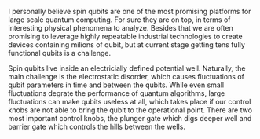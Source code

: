 


I personally believe spin qubits are one of the most promising platforms for large scale quantum computing. For sure they are on top, in terms of interesting physical phenomena to analyze. Besides that we are often promising to leverage highly repeatable industrial technologies to create devices containing milions of qubit, but at current stage getting tens fully functional qubits is a challenge.

Spin qubits live inside an electricially defined potential well. Naturally, the main challenge is the electrostatic disorder, which causes fluctuations of qubit parameters in time and between the qubits. While even small fluctuations degrate the performance of quantum algorithms, large fluctuations can make qubits useless at all, which takes place if our control knobs are not able to bring the qubit to the operational point. There are two most important control knobs, the plunger gate which digs deeper well and barrier gate which controls the hills between the wells. 











